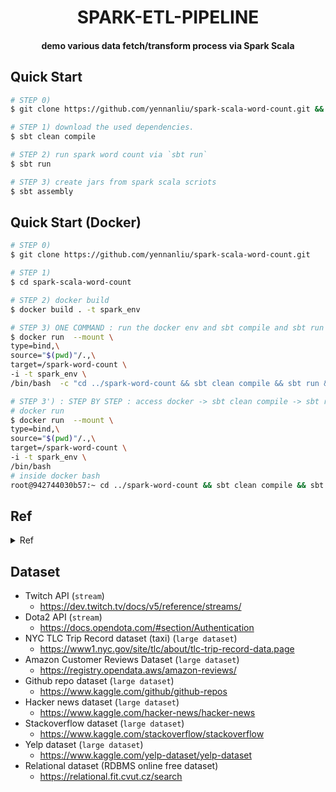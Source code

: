 <h1 align="center">SPARK-ETL-PIPELINE</h1>
<h4 align="center">demo various data fetch/transform process via Spark Scala </h4>

## Quick Start
```bash
# STEP 0) 
$ git clone https://github.com/yennanliu/spark-scala-word-count.git && cd spark-scala-word-count 

# STEP 1) download the used dependencies.
$ sbt clean compile

# STEP 2) run spark word count via `sbt run`
$ sbt run

# STEP 3) create jars from spark scala scriots 
$ sbt assembly


```

## Quick Start (Docker)
```bash 
# STEP 0) 
$ git clone https://github.com/yennanliu/spark-scala-word-count.git

# STEP 1) 
$ cd spark-scala-word-count

# STEP 2) docker build 
$ docker build . -t spark_env

# STEP 3) ONE COMMAND : run the docker env and sbt compile and sbt run and assembly once 
$ docker run  --mount \
type=bind,\
source="$(pwd)"/.,\
target=/spark-word-count \
-i -t spark_env \
/bin/bash  -c "cd ../spark-word-count && sbt clean compile && sbt run && sbt assembly"

# STEP 3') : STEP BY STEP : access docker -> sbt clean compile -> sbt run -> sbt assembly -> spark-submit 
# docker run 
$ docker run  --mount \
type=bind,\
source="$(pwd)"/.,\
target=/spark-word-count \
-i -t spark_env \
/bin/bash 
# inside docker bash 
root@942744030b57:~ cd ../spark-word-count && sbt clean compile && sbt run 

```

## Ref 

<details>
<summary>Ref</summary>

- Stream via python socket 
	- https://pythonprogramming.net/buffering-streaming-data-sockets-tutorial-python-3/
- Install spark + yarn + hadoop via docker 
	- https://medium.com/@thiagolcmelo/submitting-a-python-job-to-apache-spark-on-docker-b2bd19593a06
	- https://www.svds.com/develop-spark-apps-on-yarn-using-docker/

</details>

## Dataset 
- Twitch API (`stream`)
	- https://dev.twitch.tv/docs/v5/reference/streams/
- Dota2 API (`stream`)
	- https://docs.opendota.com/#section/Authentication
- NYC TLC Trip Record dataset (taxi) (`large dataset`)
	- https://www1.nyc.gov/site/tlc/about/tlc-trip-record-data.page
- Amazon Customer Reviews Dataset  (`large dataset`)
	- https://registry.opendata.aws/amazon-reviews/
- Github repo dataset (`large dataset`)
	- https://www.kaggle.com/github/github-repos
- Hacker news dataset (`large dataset`)
 	- https://www.kaggle.com/hacker-news/hacker-news
- Stackoverflow dataset (`large dataset`)
	- https://www.kaggle.com/stackoverflow/stackoverflow
- Yelp dataset (`large dataset`)
	- https://www.kaggle.com/yelp-dataset/yelp-dataset
- Relational dataset (RDBMS online free dataset)
	- https://relational.fit.cvut.cz/search
